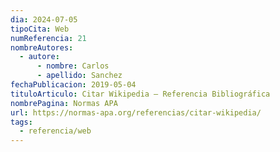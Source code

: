 ```yaml
---
dia: 2024-07-05
tipoCita: Web
numReferencia: 21
nombreAutores:
  - autore:
      - nombre: Carlos
      - apellido: Sanchez
fechaPublicacion: 2019-05-04
tituloArticulo: Citar Wikipedia – Referencia Bibliográfica
nombrePagina: Normas APA
url: https://normas-apa.org/referencias/citar-wikipedia/
tags:
  - referencia/web
---
```


